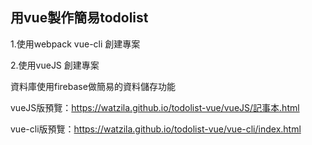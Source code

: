 用vue製作簡易todolist
---------------------
1.使用webpack vue-cli 創建專案

2.使用vueJS 創建專案

資料庫使用firebase做簡易的資料儲存功能

vueJS版預覽：https://watzila.github.io/todolist-vue/vueJS/記事本.html

vue-cli版預覽：https://watzila.github.io/todolist-vue/vue-cli/index.html
